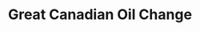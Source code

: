---
title: "Great Canadian Oil Change"
url: /prince-george/great-canadian-oil-change/
shop: car repair
---